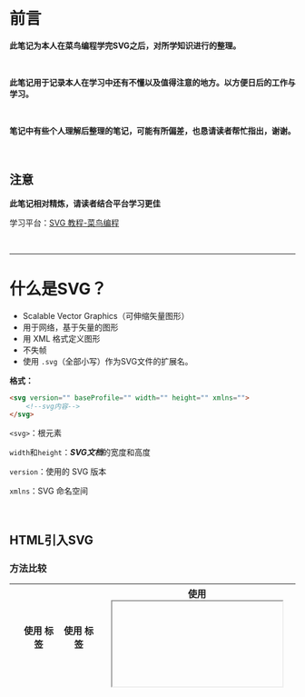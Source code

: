 # 前言

**此笔记为本人在菜鸟编程学完SVG之后，对所学知识进行的整理。**

<br>

**此笔记用于记录本人在学习中还有不懂以及值得注意的地方。以方便日后的工作与学习。**

<br>

**笔记中有些个人理解后整理的笔记，可能有所偏差，也恳请读者帮忙指出，谢谢。**

<br>

## 注意

**此笔记相对精炼，请读者结合平台学习更佳**

学习平台：[SVG 教程-菜鸟编程](https://www.runoob.com/svg/svg-tutorial.html)

<br>

---

# 什么是SVG？

* Scalable Vector Graphics（可伸缩矢量图形）
* 用于网络，基于矢量的图形
* 用 XML 格式定义图形
* 不失帧
* 使用 `.svg`（全部小写）作为SVG文件的扩展名。

**格式：**

````html
<svg version="" baseProfile="" width="" height="" xmlns="">
    <!--svg内容-->
</svg>
````

`<svg>`：根元素

`width`和`height`：***SVG文档***的宽度和高度

`version`：使用的 SVG 版本

`xmlns`：SVG 命名空间

<br>

## HTML引入SVG

### 方法比较

|                  | 使用 <embed> 标签 | 使用 <object> 标签 | 使用 <iframe> 标签 |
| :--------------: | :---------------: | :----------------: | :----------------: |
|  **浏览器支持**  |       所有        |        所有        |        所有        |
|   **脚本使用**   |       允许        |     ==不允许==     |        允许        |
| **HTML4和XHTML** |    ==不推荐==     |        支持        |     ==不推荐==     |
|    **HTML5**     |       允许        |        支持        |        允许        |

<br>

### 具体用法

> 方法一：embed标签引入

````html
 <embed src=".svg文件名带后缀" type="image/svg+xml" /> 
````

<br>

> 方法二：object标签引入

````html
 <object data=".svg文件名带后缀" type="image/svg+xml"></object> 
````

<br>

> 方法三：iframe标签引入

````html
 <iframe src=".svg文件名带后缀"></iframe> 
````

<br>

> 方法四：直接在HTML嵌入SVG代码

````html
<svg xmlns="http://www.w3.org/2000/svg" version="1.1">
   <!--SVG内容-->
</svg>
````

<br>

> 方法五：a标签链接到SVG文件

````html
 <a href=".svg文件名带后缀">查看 SVG 文件</a> 
````

<br>

# SVG内容速览

|  标签名  |  描述  |
| :------: | :----: |
|   rect   |  矩形  |
|  circle  |   圆   |
| ellipse  |  椭圆  |
|   line   |  直线  |
| polygon  | 多边形 |
| polyline | 多段线 |
|   path   |  路径  |
|   text   |  文本  |

## SVG标签通用属性

|    属性名    |    描述     |
| :----------: | :---------: |
|    width     |    宽度     |
|    height    |    高度     |
|     fill     |   背景色    |
|    stroke    |  边框颜色   |
| stroke-width |  边框宽度   |
|    style     | 定义CSS属性 |

<br>

# SVG常用元素

## rect（矩形）

**格式：**

````html
<rect x="可选" y="可选" rx="可选" ry="可选" width="" height="" style=""/>
````

**特殊属性：**

`x`：矩形的左侧位置（矩形的左边框与浏览器窗口左边界的距离）

`y`：矩形的顶端位置（矩形的上边框与浏览器窗口上边界的距离）

`rx`和`ry`：可使矩形产生圆角。

<br>

> 额外拓展：
>
> CSS属性：
>
> - `fill-opacity`：**填充**颜色透明度（合法的范围是：0 - 1）
> - `stroke-opacity`：**轮廓**颜色的透明度（合法的范围是：0 - 1）
> - `opacity`：**元素**的透明值 (范围: 0 到 1)。

<br>

## circle（圆）

**格式：**

````html
<circle cx="" cy="" r="" fill="" />
````

**特殊属性：**

`cx`：**圆心**的x坐标

`cy`：**圆心**的y坐标

`r`：半径

==注意：如果忽略`cx`和`cy`，圆心默认被设置为（0，0）==

<br>

## ellipse（椭圆)

**格式：**

````html
<ellipse cx="" cy="" rx="" ry="" style=""/>
````

**特殊属性：**

`cx`：椭圆**中心**的x坐标

`cy`：椭圆**中心**的y坐标

`rx`：**水平**半径

`ry`：**垂直**半径

<br>

## line（直线）

**格式：**

```html
<line x1="" y1="" x2="" y2="" style=""/>
```

**特殊属性：**

`x1`：x 轴定义线条的开始

`y1`： y 轴定义线条的开始

`x2`：x 轴定义线条的结束

`y2`： y 轴定义线条的结束

<br>

## polygon（多边形）

**格式：**

````html
<polygon points="x1,y1 x2,y2 ... xn,yn" style=""/>
````

**特殊属性：**

`points`：定义多边形每个角的 x 和 y 坐标，用`空格`隔开

<br>

>额外拓展：
>
>CSS属性：
>
>- fill-rule(图形填充规则)
>
>  - 判断一点在内部还是外部
>    - 1、从该点作任意方向的一条射线，然后检测射线与图形路径的交点情况。
>    - 2、
>
>  |        属性值         | 描述 |                           判断规则                           |
>  | :-------------------: | :--: | :----------------------------------------------------------: |
>  | **nonzero（默认值）** | 非零 | 从0开始计数，路径从左向右穿过射线则计数加1，从右向左穿过射线则计数减1。得出计数结果后，如果结果是0，则认为点在图形外部，否则认为在内部。 |
>  |        evenodd        | 奇偶 | 交点数量。如果结果是奇数则认为点在内部，是偶数则认为点在外部 |
>  |        inherit        |      |                                                              |

<br>

## polyline（多段线）

**格式：**

````html
<polyline points="x1,y1 x2,y2 ... xn,yn" style=""/>
````

`points`：定义多段线每个点的 x 和 y 坐标，用`空格`隔开

<br>

## path（路径）

**格式：**

````html
<path d="M开始数据 路径数据1 路径数据2 ... Z" />
````

`路径数据`=`路径数据命令`+`点坐标(坐标x和y用空格隔开)` 

**路径数据命令：**

|      M       |    L     |     H      |     V      |     C      |
| :----------: | :------: | :--------: | :--------: | :--------: |
|     开始     | 直线达到 | 水平线达到 | 垂直线达到 | 弯曲线达到 |
|    **S**     |  **Q**   |   **T**    |   **A**    |   **Z**    |
| 平滑曲线达到 |          |            |            |  关闭路径  |

<br>

## text（文本）

**格式：**

````html
<text x="" y="" fill="" transform="">文本内容</text>
````

**特殊属性：**

`x`和`y`：与矩形的属性一样就不过多赘述了

`transform`：与CSS3`transform`属性一样【[了解更多](https://www.runoob.com/cssref/css3-pr-transform.html)】

[关于text的更多用法](https://www.runoob.com/svg/svg-text.html)

<br>

## Stroke 属性

|      属性名      |                    描述                    |
| :--------------: | :----------------------------------------: |
|      stroke      |       定义一条线，文本或元素轮廓颜色       |
|   stroke-width   |                  轮廓厚度                  |
|  stroke-linecap  | 不同类型的开放路径的终结（设置相同的重点） |
| stroke-dasharray |                  创建虚线                  |

<br>

# SVG滤镜元素

* 滤镜=特殊效果
* `defs`==**元素**==：
  * 所有互联网的SVG滤镜都用该元素定义
  * 定义短并含有特殊元素（如滤镜）定义。
* `filter`==**标签**==：
  * 定义SVG滤镜
  * 使用id属性来定义向图形应用哪个滤镜

**格式：**

````html
<svg>
    <defs>
        <filter id="">
            <!--滤镜内容-->
        </filter>
    </defs>
</svg>
````

==注意：上述代码只是为了让读者了解大致结构，有些元素省略==

 <br>

## 滤镜内容

###  feGaussianBlur（模糊效果）

**格式：**

````html
<
````

**属性：**

`in`：

`stdDeviation`：模糊量

`filter="url(#id)"`：将`常用元素`的滤镜属性与设置的滤镜效果实现==（前提滤镜要能实现，而且有单独用`id`或`class`标识）==

*示例:*

````html
<svg xmlns="http://www.w3.org/2000/svg" version="1.1">
  <defs>
    <filter id="f1" x="0" y="0">
      <feGaussianBlur in="SourceGraphic" stdDeviation="15" />
    </filter>
  </defs>
  <rect width="90" height="90" stroke="green" stroke-width="3"
  fill="yellow" filter="url(#f1)" />
</svg> 
````

*效果：*

![1649681273475](https://www.runoob.com/images/svg_fegaussianblur.jpg)

<br>

### feOffset（阴影）

**格式：**

````html
<feOffset result="offOut" in="" dx="" dy=""/>
````

<br>

**实现思路：==注意：以下代码只是步骤中的关键代码，具体实现看[源代码](https://www.runoob.com/svg/svg-feoffset.html)==**

* 步骤一：初步平移

  ````html
  <feBlend in="SourceGraphic" in2="offOut" mode="normal" />
  ````

* 步骤二：模糊偏移图像

  ````html
  <feGaussianBlur result="blurOut" in="offOut" stdDeviation="10" />
  ````

* 步骤三：修改模糊偏移图像颜色

  ````html
  <feOffset result="offOut" in="SourceAlpha" dx="20" dy="20" />
  ````

  ==修改了`in`属性的值==

* 步骤四：阴影上在涂上一层颜色

  ````html
  <feColorMatrix result="matrixOut" in="offOut" type="matrix" values="0.2 0 0 0 0 0 0.2 0 0 0 0 0 0.2 0 0 0 0 0 1 0" />
  ````

  ==对这个句关键代码不了解的可以[看原文底下的评论区](https://www.runoob.com/svg/svg-feoffset.html)有做详细的解释==

<br>

### ~Gradient（渐变）

* 渐变：一种从一种颜色到另一种颜色的平滑过渡。

<br>

#### linearGradient（线性渐变）

**格式：**

````html
<linearGradient id="" x1="" y1="" x2="" y2="" >
	<stop offset="" style="stop-color:rgb( , , );"/>
    <stop offset="" style="stop-color:rgb( , , );"/>
</linearGradient>
````

**特殊属性：**

`x1`和`y1`：**开始**位置

`x2`和`y2`：**结束**位置

| 线性渐变类型 |            实现            |
| :----------: | :------------------------: |
|   水平渐变   | y1和y2相等，而x1和x2不同时 |
|   垂直渐变   | x1和x2相等，而y1和y2不同时 |
|   角形渐变   | x1和x2不同，且y1和y2不同时 |

`stop`标签：定义渐变颜色

<br>

---

### radialGradient （放射性渐变）

**格式：**

````html
<radialGradient id="" cx="" cy="" r="" fx="" fy="">
    <stop offset="" style="" />
    <stop offset="" style=""/>
</radialGradient>
````

**特殊属性：**

`cx`和`cy`：定义**最外**层圆

`fx`和`fy`：定义**最内**层圆

<br>

# 额外学习

[更多SVG示例](https://www.runoob.com/svg/svg-examples.html)

[SVG参考手册](https://www.runoob.com/svg/svg-reference.html)

[SVG在线编辑器](https://c.runoob.com/more/svgeditor/)

<br>

# 结语

***感谢菜鸟编程提供学习的平台***

***感谢各位读者能看到最后***

